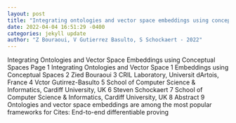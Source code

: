 ```yaml
--- 
layout: post 
title: "Integrating ontologies and vector space embeddings using conceptual spaces" 
date: 2022-04-04 16:51:29 -0400 
categories: jekyll update 
author: "Z Bouraoui, V Gutierrez Basulto, S Schockaert - 2022" 
--- 
```

Integrating Ontologies and Vector Space Embeddings using Conceptual Spaces Page 1 Integrating Ontologies and Vector Space 1 Embeddings using Conceptual Spaces 2 Zied Bouraoui 3 CRIL Laboratory, Universit dArtois, France 4 Vctor Gutirrez-Basulto 5 School of Computer Science & Informatics, Cardiff University, UK 6 Steven Schockaert 7 School of Computer Science & Informatics, Cardiff University, UK 8 Abstract 9 Ontologies and vector space embeddings are among the most popular frameworks for Cites: End-to-end differentiable proving